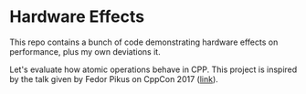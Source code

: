 # Hardware Effects

This repo contains a bunch of code demonstrating hardware effects on performance, plus my own deviations it.

Let's evaluate how atomic operations behave in CPP. This project is inspired by the talk given by Fedor Pikus on CppCon 2017 ([link](https://youtu.be/ZQFzMfHIxng?si=n2j7P782lwJ9jimn)).

